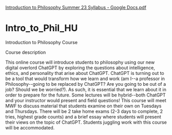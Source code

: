 [Introduction to Philosophy Summer 23 Syllabus - Google Docs.pdf](https://github.com/dimiterk/Intro_to_Phil_HU/files/11338575/Introduction.to.Philosophy.Summer.23.Syllabus.-.Google.Docs.pdf)
# Intro_to_Phil_HU
Introduction to Philosophy Course

Course description

This online course will introduce students to philosophy using our new digital overlord ChatGPT by exploring the questions about intelligence, ethics, and personality that arise about ChatGPT. ChatGPT is turning out to be a tool that would transform how we learn and work (am I--a professor in Philosophy--going to be replaced by ChatGPT? Are you going to be out of a job? Should we be worried?). As such, it is essential that we learn about it in order to prepare for the future. Some lectures will be hybrid--both ChatGPT and your instructor would present and field questions! This course will meet MWF to discuss material that students examine on their own on Tuesdays and Thursdays. There will be 2 take home exams (2-3 days to complete, 2 tries, highest grade counts) and a brief essay where students will present their views on the topic of ChatGPT. Students juggling work with this course will be accommodated.   


